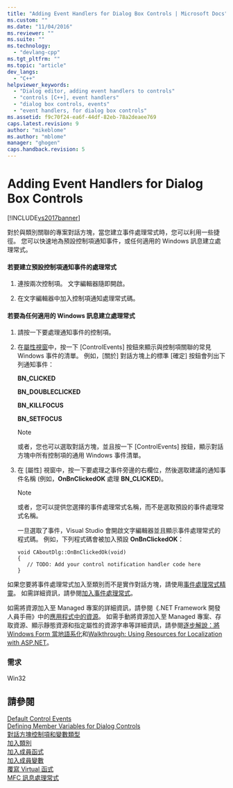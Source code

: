 ```yaml
---
title: "Adding Event Handlers for Dialog Box Controls | Microsoft Docs"
ms.custom: ""
ms.date: "11/04/2016"
ms.reviewer: ""
ms.suite: ""
ms.technology: 
  - "devlang-cpp"
ms.tgt_pltfrm: ""
ms.topic: "article"
dev_langs: 
  - "C++"
helpviewer_keywords: 
  - "Dialog editor, adding event handlers to controls"
  - "controls [C++], event handlers"
  - "dialog box controls, events"
  - "event handlers, for dialog box controls"
ms.assetid: f9c70f24-ea6f-44df-82eb-78a2deaee769
caps.latest.revision: 9
author: "mikeblome"
ms.author: "mblome"
manager: "ghogen"
caps.handback.revision: 5
---
```

# Adding Event Handlers for Dialog Box Controls
[!INCLUDE[vs2017banner](../assembler/inline/includes/vs2017banner.md)]

對於與類別關聯的專案對話方塊，當您建立事件處理常式時，您可以利用一些捷徑。  您可以快速地為預設控制項通知事件，或任何適用的 Windows 訊息建立處理常式。  
  
#### 若要建立預設控制項通知事件的處理常式  
  
1.  連按兩次控制項。  文字編輯器隨即開啟。  
  
2.  在文字編輯器中加入控制項通知處理常式碼。  
  
#### 若要為任何適用的 Windows 訊息建立處理常式  
  
1.  請按一下要處理通知事件的控制項。  
  
2.  在[屬性視窗](../Topic/Properties%20Window.md)中，按一下 \[ControlEvents\] 按鈕來顯示與控制項關聯的常見 Windows 事件的清單。  例如，\[關於\] 對話方塊上的標準 \[確定\] 按鈕會列出下列通知事件：  
  
     **BN\_CLICKED**  
  
     **BN\_DOUBLECLICKED**  
  
     **BN\_KILLFOCUS**  
  
     **BN\_SETFOCUS**  
  
    > [!NOTE]
    >  或者，您也可以選取對話方塊，並且按一下 \[ControlEvents\] 按鈕，顯示對話方塊中所有控制項的通用 Windows 事件清單。  
  
3.  在 \[屬性\] 視窗中，按一下要處理之事件旁邊的右欄位，然後選取建議的通知事件名稱 \(例如，**OnBnClickedOK** 處理 **BN\_CLICKED**\)。  
  
    > [!NOTE]
    >  或者，您可以提供您選擇的事件處理常式名稱，而不是選取預設的事件處理常式名稱。  
  
     一旦選取了事件，Visual Studio 會開啟文字編輯器並且顯示事件處理常式的程式碼。  例如，下列程式碼會被加入預設 **OnBnClickedOK**：  
  
    ```  
    void CAboutDlg::OnBnClickedOk(void)  
    {  
       // TODO: Add your control notification handler code here  
    }  
    ```  
  
 如果您要將事件處理常式加入至類別而不是實作對話方塊，請使用[事件處理常式精靈](../ide/event-handler-wizard.md)。  如需詳細資訊，請參閱[加入事件處理常式](../ide/adding-an-event-handler-visual-cpp.md)。  
  
 如需將資源加入至 Managed 專案的詳細資訊，請參閱《.NET Framework 開發人員手冊》中的[應用程式中的資源](../Topic/Resources%20in%20Desktop%20Apps.md)。 如需手動將資源加入至 Managed 專案、存取資源、顯示靜態資源和指定屬性的資源字串等詳細資訊，請參閱[逐步解說：將 Windows Form 當地語系化](http://msdn.microsoft.com/zh-tw/9a96220d-a19b-4de0-9f48-01e5d82679e5)和[Walkthrough: Using Resources for Localization with ASP.NET](../Topic/Walkthrough:%20Using%20Resources%20for%20Localization%20with%20ASP.NET.md)。  
  
### 需求  
 Win32  
  
## 請參閱  
 [Default Control Events](../mfc/default-control-events.md)   
 [Defining Member Variables for Dialog Controls](../mfc/defining-member-variables-for-dialog-controls.md)   
 [對話方塊控制項和變數類型](../ide/dialog-box-controls-and-variable-types.md)   
 [加入類別](../ide/adding-a-class-visual-cpp.md)   
 [加入成員函式](../ide/adding-a-member-function-visual-cpp.md)   
 [加入成員變數](../ide/adding-a-member-variable-visual-cpp.md)   
 [覆寫 Virtual 函式](../ide/overriding-a-virtual-function-visual-cpp.md)   
 [MFC 訊息處理常式](../mfc/reference/adding-an-mfc-message-handler.md)